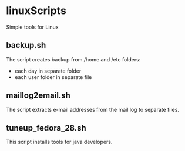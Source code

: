 # linuxScripts
Simple tools for Linux

## backup.sh

The script creates backup from /home and /etc folders:
- each day in separate folder
- each user folder in separate file

## maillog2email.sh

The script extracts e-mail addresses from the mail log to separate files.

## tuneup_fedora_28.sh

This script installs tools for java developers.
